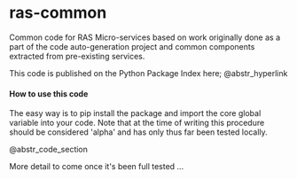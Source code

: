 # ras-common

Common code for RAS Micro-services based on work originally done as a part of the code auto-generation project and common components extracted from pre-existing services.

This code is published on the Python Package Index here; @abstr_hyperlink 

#### How to use this code

The easy way is to pip install the package and import the core global variable into your code. Note that at the time of writing this procedure should be considered 'alpha' and has only thus far been tested locally.

@abstr_code_section 

More detail to come once it's been full tested ...

